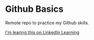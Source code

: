 # Github Basics
Remote repo to practice my Github skills.

[I'm learing this on LinkedIn Learning](https://www.linkedin.com/learning/github-for-web-designers/adding-a-readme-file?u=2228698)
